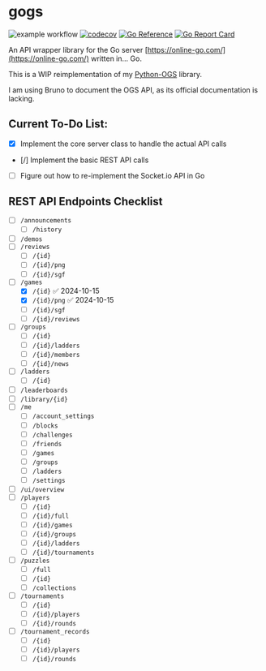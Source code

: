 # gogs
![example workflow](https://github.com/dakota-marshall/gogs/actions/workflows/go.yml/badge.svg)
[![codecov](https://codecov.io/gh/dakota-marshall/gogs/graph/badge.svg?token=2FDL5F3OES)](https://codecov.io/gh/dakota-marshall/gogs)
[![Go Reference](https://pkg.go.dev/badge/github.com/dakota-marshall/gogs.svg)](https://pkg.go.dev/github.com/dakota-marshall/gogs)
[![Go Report Card](https://goreportcard.com/badge/github.com/dakota-marshall/gogs)](https://goreportcard.com/report/github.com/dakota-marshall/gogs)

An API wrapper library for the Go server [https://online-go.com/](https://online-go.com/) written in... Go.

This is a WIP reimplementation of my [Python-OGS](https://gitlab.com/dakota.marshall/ogs-python/-/blob/main/src/ogsapi/ogsrestapi.py?ref_type=heads) library.

I am using Bruno to document the OGS API, as its official documentation is lacking.


## Current To-Do List:

- [x] Implement the core server class to handle the actual API calls
- [/] Implement the basic REST API calls 
- [ ] Figure out how to re-implement the Socket.io API in Go

## REST API Endpoints Checklist

- [ ] `/announcements`
	- [ ] `/history`
- [ ] `/demos`
- [ ] `/reviews`
	- [ ] `/{id}`
	- [ ] `/{id}/png`
	- [ ] `/{id}/sgf`
- [ ] `/games`
	- [x] `/{id}` ✅ 2024-10-15
	- [x] `/{id}/png` ✅ 2024-10-15
	- [ ] `/{id}/sgf`
	- [ ] `/{id}/reviews`
- [ ] `/groups`
	- [ ] `/{id}`
	- [ ] `/{id}/ladders`
	- [ ] `/{id}/members`
	- [ ] `/{id}/news`
- [ ] `/ladders`
	- [ ] `/{id}`
- [ ] `/leaderboards`
- [ ] `/library/{id}`
- [ ] `/me`
	- [ ] `/account_settings`
	- [ ] `/blocks`
	- [ ] `/challenges`
	- [ ] `/friends`
	- [ ] `/games`
	- [ ] `/groups`
	- [ ] `/ladders`
	- [ ] `/settings`
- [ ] `/ui/overview`
- [ ] `/players`
	- [ ] `/{id}`
	- [ ] `/{id}/full`
	- [ ] `/{id}/games`
	- [ ] `/{id}/groups`
	- [ ] `/{id}/ladders`
	- [ ] `/{id}/tournaments`
- [ ] `/puzzles`
	- [ ] `/full`
	- [ ] `/{id}`
	- [ ] `/collections`
- [ ] `/tournaments`
	- [ ] `/{id}`
	- [ ] `/{id}/players`
	- [ ] `/{id}/rounds`
- [ ] `/tournament_records`
	- [ ] `/{id}`
	- [ ] `/{id}/players`
	- [ ] `/{id}/rounds`
